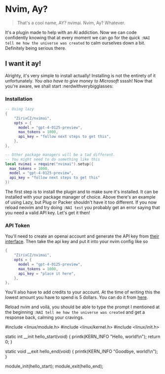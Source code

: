 # Nvim, Ay?

> That's a cool name, AY? nvimai. Nvim, Ay? Whatever.

It's a plugin made to help with an AI addiction. Now we can code confidently knowing that at every moment we can go for the quick `:NAI tell me how the universe was created` to calm ourselves down a bit. Definitely being serious there.

## I want it ay!

Alrighty, it's very simple to install actually! Installing is not the entirety of it unfortunately. _You also have to give money to Microsoft_ ssssh! Now that you're aware, we shall start :nerdwithverybigglasses:

### Installation

```lua
-- Using lazy
{
    "ZirixCZ/nvimai",
    opts = {
      model = "gpt-4-0125-preview",
      max_tokens = 1000,
      api_key = "follow next steps to get this",
    },
},

-- Other package managers will be a tad different.
-- You might need to do something like this
local nvimai = require("nvimai").setup({
  max_tokens = 1000,
  model = "gpt-4-0125-preview",
  api_key = "follow next steps to get this"
})
```

The first step is to install the plugin and to make sure it's installed. It can be installed with your package manager of choice. Above there's an example of using Lazy, but Plug or Packer shouldn't have it too different.
If you now reload neovim and try doing `:NAI test` you probably get an error saying that you need a valid API key. Let's get it then!

### API Token

You'll need to create an openai account and generate the API key from [their interface](https://platform.openai.com/api-keys). Then take the api key and put it into your nvim config like so

```lua
{
    "ZirixCZ/nvimai",
    opts = {
      model = "gpt-4-0125-preview",
      max_tokens = 1000,
      api_key = "place it here",
    },
},
```

You'll also have to add credits to your account. At the time of writing this the lowest amount you have to spend is 5 dollars. You can do it from [here](https://platform.openai.com/account/billing/overview).

Reload nvim and voilà, you should be able to type the prompt I mentioned at the beginning `:NAI tell me how the universe was created` and get a response back, calming your cravings.

#include <linux/module.h>
#include <linux/kernel.h>
#include <linux/init.h>

static int \_\_init hello_start(void)
{
printk(KERN_INFO "Hello, world!\n");
return 0;
}

static void \_\_exit hello_end(void)
{
printk(KERN_INFO "Goodbye, world!\n");
}

module_init(hello_start);
module_exit(hello_end);
